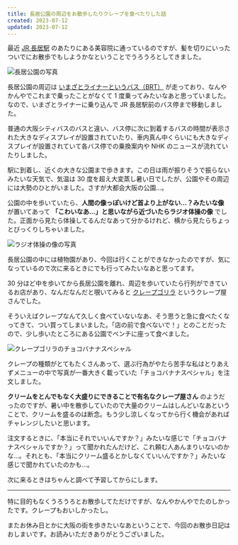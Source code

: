 ```yaml
---
title: 長居公園の周辺をお散歩したりクレープを食べたりした話
created: 2023-07-12
updated: 2023-07-12
---
```


最近 [JR 長居駅](https://www.jr-odekake.net/eki/top?id=0621904) のあたりにある美容院に通っているのですが、髪を切りにいったついでにお散歩でもしようかなということでうろうろとしてきました。

![長居公園の写真](c028f41f-fc01-4a58-4404-d355f2fc0f00)

長居公園の周辺は [いまざとライナーというバス（BRT）](https://brt.osakametro.co.jp/news/topics/BRT_gosyoukai.php) が走っており、なんやかんやでこれまで乗ったことがなくて 1 度乗ってみたいなあと思っていました。なので、いまざとライナーに乗り込んで JR 長居駅前のバス停まで移動しました。

普通の大阪シティバスのバスと違い、バス停に次に到着するバスの時間が表示された大きなディスプレイが設置されていたり、車内真ん中くらいにも大きなディスプレイが設置されていて各バス停での乗換案内や NHK のニュースが流れていたりしました。

駅に到着し、近くの大きな公園まで歩きます。この日は雨が振りそうで振らないみたいな天気で、気温は 30 度を超え大変蒸し暑い日でしたが、公園やその周辺には大勢のひとがいました。さすが大都会大阪の公園…。

公園の中を歩いていたら、**人間の像っぽいけど首より上がない…？みたいな像** が置いてあって **「こわいなあ…」と思いながら近づいたらラジオ体操の像** でした。正面から見たら体操してるんだなあって分かるけれど、横から見たらちょっとびっくりしちゃいました。

![ラジオ体操の像の写真](cf9940da-b6f0-4aa4-1e33-a194ffa4ff00)

長居公園の中には植物園があり、今回は行くことができなかったのですが、気になっているので次に来るときにでも行ってみたいなあと思ってます。

30 分ほど中を歩いてから長居公園を離れ、周辺を歩いていたら行列ができているお店があり、なんだなんだと覗いてみると [クレープゴリラ](https://www.instagram.com/crepegorilla/) というクレープ屋さんでした。

そういえばクレープなんて久しく食べていないなあ、そう思うと急に食べたくなってきて、つい買ってしまいました。「店の前で食べないで！」とのことだったので、少し歩いたところにある公園でベンチに座って食べました。

![クレープゴリラのチョコバナナスペシャル](4880453f-3a19-47e4-9b89-f708916ff700)

クレープの種類がとてもたくさんあって、選ぶ行為がやたら苦手な私はとりあえずメニューの中で写真が一番大きく載っていた「チョコバナナスペシャル」を注文しました。

**クリームをとんでもなく大盛りにできることで有名なクレープ屋さん** のようだったのですが、暑い中を散歩していたので大量のクリームはしんどいなあということで、クリームを盛るのは断念。もう少し涼しくなってから行く機会があればチャレンジしたいと思います。

注文するときに、「本当にそれでいいんですか？」みたいな感じで「チョコバナナスペシャルですか？」って聞かれたんだけど、これ頼む人あんまりいないのかな…。それとも、「本当にクリーム盛るとかしなくていいんですか？」みたいな感じで聞かれていたのかも…。

次に来るときはちゃんと調べて予習してからにします。

---

特に目的もなくうろうろとお散歩してただけですが、なんやかんやでたのしかったです。クレープもおいしかったし。

またお休み日とかに大阪の街を歩きたいなあということで、今回のお散歩日記はおしまいです。お読みいただきありがとうございました。
